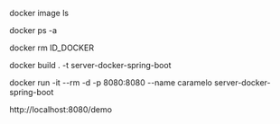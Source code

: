 <!-- Listar imagene disponibles. -->
docker image ls

<!-- Listar contenedores activos. -->
docker ps -a

<!-- Detener contenedor. -->
docker rm ID_DOCKER

<!-- Compilar contenedor. -->
docker build . -t server-docker-spring-boot

<!-- Levantar contenedor. -->
docker run -it --rm -d -p 8080:8080 --name caramelo server-docker-spring-boot

<!-- docker run -it --rm -p 8080:8080 server-docker-spring-boot -->

<!-- Acceder al servidor, cualquier otra url muestra una pagina de error -->
http://localhost:8080/demo